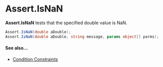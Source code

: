 # Assert.IsNaN


**Assert.IsNaN** tests that the specified double value is NaN.

```csharp
Assert.IsNaN(double aDouble);
Assert.IsNaN(double aDouble, string message, params object[] parms);
```

#### See also...
 * [Condition Constraints](xref:constraints#condition-constraints)
